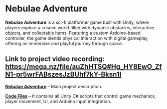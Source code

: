 # Nebulae Adventure

**Nebulae Adventure** is a sci-fi platformer game built with Unity, where players explore a cosmic world filled with dynamic obstacles, interactive objects, and collectable items. Featuring a custom Arduino-based controller, the game blends physical interaction with digital gameplay, offering an immersive and playful journey through space.

## Link to project video recording: https://mega.nz/file/auZhHTSQ#Hg_HY8EwO_ZfN1-pr5wrFABszesJzBUhf7kY-Bksn1I

**[Nebulae Adventure](https://github.com/Mingzhao-Du/Nebulae-Adventure-UnityGame/blob/main/Nebulae%20Adventure.md)** – Main project description.

**[Code Files](https://github.com/Mingzhao-Du/Nebulae-Adventure-UnityGame/tree/main/Code%20Files)** – It contains all Unity C# scripts that control game mechanics, player movement, UI, and Arduino input integration.
